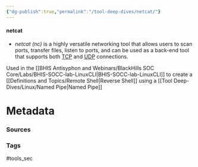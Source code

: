 ```yaml
---
{"dg-publish":true,"permalink":"/tool-deep-dives/netcat/"}
---
```


#### netcat
- *netcat (nc)* is a highly versatile networking tool that allows users to scan ports, transfer files, listen to ports, and can be used as a back-end tool that supports both [TCP](https://ccnadefinitions.com/ccna/20-definitions/tcp/) and [UDP](https://ccnadefinitions.com/ccna/20-definitions/udp/) connections.



Used in the [[BHIS Antisyphon and Webinars/BlackHills SOC Core/Labs/BHIS-SOCC-lab-LinuxCLI\|BHIS-SOCC-lab-LinuxCLI]] to create a [[Definitions and Topics/Remote Shell\|Reverse Shell]] using a [[Tool Deep-Dives/Linux/Named Pipe\|Named Pipe]]


# Metadata

### Sources

### Tags
#tools_sec